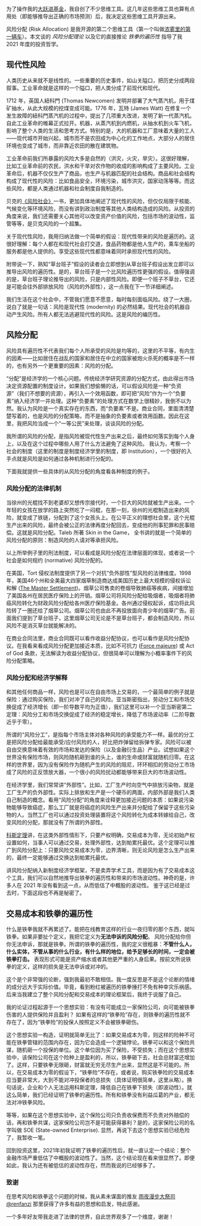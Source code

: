 为了操作我的[大跃进基金](https://leaps.capital/)，我自创了不少思维工具。这几年这些思维工具也算有点用处（即能够推导出正确的市场预测）后，我决定这些思维工具开源出来。

风险分配 (Risk Allocation) 是我开源的第二个思维工具（第一个叫做[浓雾里的第一辆车](https://leaps.capital/posts/first-car/)）。本文谈的 _风险分配理论_ 以及它的直接推论 _铁拳的遍历性_ 指导了我 2021 年度的投资哲学。

## 现代性风险

人类历史从来就不是线性的。一些重要的历史事件，如山关隘口，把历史分成两段叙事。工业革命就是这样的一个隘口，把人类分成了前现代和现代。

1712 年，英国人紐科門 (Thomas Newcomen) 发明并部署了大气蒸汽机，用于煤矿抽水，从此大规模的挖煤变成可能。1776 年，瓦特 (James Watt) 在修复一个发生故障的紐科門蒸汽机的过程中，提出了几项重大改进，发明了新一代蒸汽机。自此工业革命的帷幕正式拉开。机器，从蒸汽机到内燃机，从抽水机到火车飞机，影响了整个人类的生活和思考方式。特别的是，大的机器和工厂意味着大量的工人——现代城市开始兴起，城市而不是农田成为中心化的工作地点，大部分人的居住环境也变成了城市，而非靠近农田的散在建筑物。

工业革命前我们所暴露的风险大多是自然的（洪灾，火灾，旱灾）。这很好理解，比如工业革命前的农民，洪水和干旱对农作物的收成的影响构成了主要风险。工业革命后，机器不仅仅生产了商品，也生产与机器匹配的社会结构。商品和社会结构构成了现代性的风险：比如食品安全，环境污染，城市洪灾，国家动荡等等。而这些风险，都是人类通过机器和社会制度自我制造的。

贝克的[《风险社会》](https://en.wikipedia.org/wiki/Risk_society)一书，更加具体地阐述了现代性的风险，但仅仅局限于核能、气候变化等环境风险，而没有讲到政治制度等其他人类结构造成的风险。从投资的角度来说，我们还需要关心其他可以改变资产价值的风险，包括市场的波动性，监管等等，是贝克风险的一个超集。

关于现代性风险，我用归纳法做一个简单的假设：现代性带来的风险是遍历的。这很好理解：每个人都在和现代社会打交道，食品药物都是他人生产的，乘车坐船的服务都是他人提供的。享受这些现代性都意味着同时承担现代性的风险。

附带说一下，熟知“草台班子”假设的读者会立即想到从草台班子假设出发立即可以推导出风险的遍历性。是的，草台班子是一个比风险遍历性更强的假设。值得强调的是，草台班子理论推导出的风险，只是内部性风险。即便一个班子不草台，它还是可能会往外部排放风险（风险的外部性），这一点我在下一节详细阐述。

我们生活在这个社会中，不管我们愿意不愿意，每时每刻面临风险。绕了一大圈，说白了就是一句话：风险是现代性 (modernity) 的必然结果。现代社会的机器自动产生风险。所有人都无法逃避现代性的风险。这是风险的编历性。

## 风险分配

风险具有遍历性不代表我们每个人所承受的风险是均等的，这里的不平等，有内生的因素——比如居住在战乱的国家和居住在中立的国家被炮火杀死的概率是不一样的，也有另外一个更重要的因素：风险的分配。

“分配”是经济学的一个核心问题。传统经济学研究资源的分配方式，由此得出市场决定资源配置的制度设计。如果我们想偷懒的话，可以假设风险是一种“负资源”（我们不想要的资源），再引入一个效用函数，即可把“风险”作为一个“负要素”纳入经济学一并处理。这种“负要素”的处理方式在数学上很精妙，我倒不以为然。我认为风险是一个真实存在的东西，而“负要素”不是。商业合同，里面清清楚楚写着的，也是风险的分配策略，而不是抽象的负要素或者效用函数。因此在这里，我把风险当成一个“一等公民”来处理，谈谈风险的分配。

我所谓的风险的分配，是指风险被现代性生产出来之后，最终如何落实到每个人身上，以及在这个过程中哪些人用了什么方法避免了这种风险。 我认为，考察一个社会的制度（这里的制度是制度经济学里的制度，即 Institution），一个很好的入手点就是风险是如何通过各种机制进行分配的。

下面我就提供一些具体的从风险分配的角度看各种制度的例子。

### 风险分配的法律机制

当徐州的光棍找不到老婆却又想传宗接代时，一个巨大的风险就被生产出来。一个年轻的女孩在放学的路上突然吃了一闷棍，在那一刻，徐州的光棍制造出来的风险，就变成了铁链，分配到了这个女孩头上。在公平正义的理想社会里，这个光棍生产出来的风险，最终会被公正的法律再度分配回去，变成他的刑事犯罪和民事赔偿。这就是风险分配。Taleb 所著 Skin in the Game， 全书讲的就是一个简单的风险分配的原则：制造风险的人请对等承担风险。

以上所举例子里的刑法制度，可以看成是风险分配在法律层面的体现，或者说一个社会是如何规约 (normative) 风险分配的。

在美国，Tort 侵权法制度提供了另一个对抗“负外部性”型风险的法律维度。1998 年，美国46个州和全美最大四家烟草制造商达成美国历史上最大规模的侵权诉讼和解 ([The Master Settlement](https://www.publichealthlawcenter.org/topics/commercial-tobacco-control/master-settlement-agreement))。烟草公司售卖的卷烟导致肺癌等疾病，间接增加了美国各州在居民医疗保险上的开销。烟草公司将风险分配给吸烟者，吸烟者将肺癌风险转化为财政风险分配给各州医疗保险基金。各州通过侵权起诉，成功将此风险转了一圈还给了烟草公司。烟草公司也由此不再投放面向青少年的烟草广告。前面我们提到了草台班子，这里烟草公司无论是不是草台班子，都会制造风险，所以风险不是消灭草台就能解决的。

在商业合同法里，商业合同既可以看作收益分配协议，也可以看作是风险分配协议。在我看来看成风险分配更加接近本质，比如不可抗力 ([Force majeure](https://en.wikipedia.org/wiki/Force_majeure)) 或 Act of God 条款，无法解读为收益分配协议，但很简单可以理解为小概率事件下的风险分配策略。

### 风险分配和经济学解释

和其他任何商品一样，风险也是可以在自由市场上交易的，一个最简单的例子就是保险：通过购买保险，我们对冲了自己的风险。亚当斯密指出，劳动分工和市场交换促成了经济增长（即一阶导数平均为正值），我们这里可以补一个亚当斯密第二定理：风险分工和市场交换促成了经济的稳定增长，降低了市场波动率（二阶导数近乎于零）。

所谓的“风险分工”，是指每个市场主体对各种风险的承受能力不一样。最优的分工是把风险分配给最能承受/应付风险的人，好比把炸弹留给拆弹专家。风险可以被自由交换意味着有效的市场和发达的保险（以及金融衍生品）产业。试想如果这个世界没有保险市场，则风险随机砸到谁的头上，谁的生命或财富就随机归零。在这样的世界里，因为没有保险作为随机产生的风险的阻尼，环环相扣的劳动分工市场成了风险的正反馈放大器，一个很小的风险扰动都能够带来巨大的市场波动性。

在经济学里，我们常常讲“外部性”。比如，工厂生产时向空气中排放污染物，就是工厂生产的负外部性。实际上排放和生产是一个硬币的两面，内部外部是我们人类自己制造的概念。看用“风险分配”的角度来诠释更加接近问题的本质：如果说污染物能够导致癌症，那么工厂就是将癌症的风险生产出来并分配给了保留于这些污染物的人。当然工厂也可以通过投资处理装置将这个风险转化为成本转嫁给自己，改变风险的分配，那就没有了所谓的外部性。

[科斯定理](https://en.wikipedia.org/wiki/Coase_theorem)讲，在这类外部性情形下，只要产权明确，交易成本为零，无论初始产权设置如何，当事人可以通过交易，处理外部性，达到帕累托最优。这个定理可以推广到风险分配上：只要风险交易成本为零，边界清晰，则无论风险是怎么生产出来的，最终一定能够通过交换达到帕累托最优。

讲风险分配纳入新制度经济学框架，不是卖弄学术工具，而是因为有了交易成本这个工具，我们可以自然地推导出铁拳的遍历性和带来的市场波动性。神奇的是，许多人在 2021 年没有看到这一点，从而低估了中概股的波动性。 鉴于这已经是过去时，下面这段也不再是秘密了。

## 交易成本和铁拳的遍历性

什么是铁拳我就不再累述了。能把在线教育这样的行业一夜归零的那个东西，就叫铁拳。如果非要扯个定义，我把它定义为**无法申诉的风险分配**。 风险分配给你但你无法申诉，那就是铁拳。所谓的铁拳的遍历性，我的定义很粗暴：**不管什么人，什么实体，不管从事的什么行业，有什么样的地位，给予足够长的时间，一定会被铁拳打击。** 表现形式可能是资产缩水或者其他更严重的人身后果。按前文所说铁拳的定义，这样的损失是无法申诉或对冲的。

这个是个非常强的论断，强到我最初不敢相信。我一度反思是不是这个论断的情绪的成分远大于实际价值。毕竟，看到粉红被遍历的铁拳捶打不免有种幸灾乐祸感。后来当我建立了整个风险分配和交易成本的理论框架后，我终于说服了自己。

我的论证过程起源于一个思想实验：有没有可能成立一家保险公司，向可能被铁拳伤害的人提供保险并且盈利？ 如果有这样的“铁拳险”存在，则铁拳的遍历性就不存在了，因为“铁拳险”的投保人按照定义不会被铁拳砸伤。

这个思想实验一构造，证明就简单无比了：如果交易成本为零，则这样的险种不可能在铁拳管辖的范围内存在，因为它会造成一个逻辑悖论。铁拳可以和这个保险共谋，随机砸一个投保的单位。这个单位因为买了保险，不受损失；而在这个思想实验中，该保险公司在这个险种上是盈利的，所以，铁拳砸下去，社会总财富还增加了。这样，只要铁拳无限砸，财富就无穷无尽生产出来，显然这是不可能的。所以，在交易成本为零的假设下，“铁拳险”不存在，或者说，购买铁拳险的交易成本应当要非常大，大到不能对冲投保者的总损失（具体证明很简单，这里从略）。换句话说，企业和个人无法运用科斯定理，降低自己在铁拳下损失（即波动性）。就这么简单，我们已经证明了铁拳的遍历性。所有和铁拳没有利益瓜葛的产业，都无法对冲铁拳风险。

等等，如果在这个思想实验中，这个保险公司只负责收保费而不负责对外赔偿的话，再和铁拳共谋，这家保险公司岂不是可能获得暴利？是的，这家保险公司的名字叫做 SOE (State-owned Enterprise). 显然，再说下去这个思想实验已经危险了，我暂收一笔。

回到投资这里，2021年初我证明了铁拳的遍历性后，就一直认定一个结论：整个金融市场严重低估了中概股的波动性了。当然，这个结论现在看来很显然了。即便如此，我认为还有被低估的波动性存在，然而我说的已经够多了。

### 致谢

在思考风险和铁拳这个问题的时候，我从素未谋面的推友 [雨夜漫步大祭司 @renfanzi](https://twitter.com/renfanzi) 那里获得了许多有益的思想和启发，特此感谢。

一个多年好友带我走进了法律的世界，自此世界观多了一个维度，谢谢！
